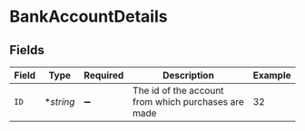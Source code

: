 # BankAccountDetails


## Fields

| Field                                               | Type                                                | Required                                            | Description                                         | Example                                             |
| --------------------------------------------------- | --------------------------------------------------- | --------------------------------------------------- | --------------------------------------------------- | --------------------------------------------------- |
| `ID`                                                | **string*                                           | :heavy_minus_sign:                                  | The id of the account from which purchases are made | 32                                                  |